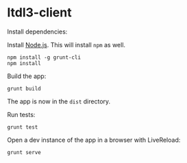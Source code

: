 ltdl3-client
============

Install dependencies:

Install [Node.js](http://www.nodejs.org/). This will install `npm` as well.

````
npm install -g grunt-cli
npm install
````

Build the app:

````
grunt build
````

The app is now in the `dist` directory.

Run tests:

````
grunt test
````

Open a dev instance of the app in a browser with LiveReload:

````
grunt serve
````
